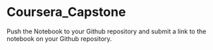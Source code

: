 # Coursera_Capstone
Push the Notebook to your Github repository and submit a link to the notebook on your Github repository.
